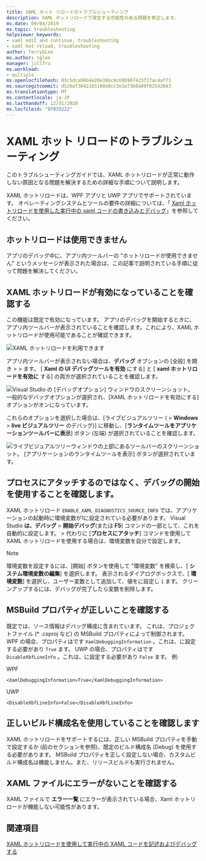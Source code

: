 ```yaml
---
title: XAML ホット リロードのトラブルシューティング
description: XAML ホットリロードで発生する可能性のある問題を修正します。
ms.date: 09/04/2019
ms.topic: troubleshooting
helpviewer_keywords:
- xaml edit and continue, troubleshooting
- xaml hot reload, troubleshooting
author: TerryGLee
ms.author: tglee
manager: jillfra
ms.workload:
- multiple
ms.openlocfilehash: 03c5dca96b4e20e36bc6c69b907423f27ac4af71
ms.sourcegitcommit: d526af3642163180e0cc3e1e73b0a00f02542683
ms.translationtype: MT
ms.contentlocale: ja-JP
ms.lasthandoff: 12/31/2020
ms.locfileid: "97833222"
---
```

# <a name="troubleshooting-xaml-hot-reload"></a>XAML ホット リロードのトラブルシューティング

このトラブルシューティングガイドでは、XAML ホットリロードが正常に動作しない原因となる問題を解決するための詳細な手順について説明します。

XAML ホットリロードは、WPF アプリと UWP アプリでサポートされています。 オペレーティングシステムとツールの要件の詳細については、「 [Xaml ホットリロードを使用した実行中の xaml コードの書き込みとデバッグ](xaml-hot-reload.md)」を参照してください。

## <a name="hot-reload-is-not-available"></a>ホットリロードは使用できません

アプリのデバッグ中に、アプリ内ツールバーの "ホットリロードが使用できません" というメッセージが表示された場合は、この記事で説明されている手順に従って問題を解決してください。

## <a name="verify-that-xaml-hot-reload-is-enabled"></a>XAML ホットリロードが有効になっていることを確認する

この機能は既定で有効になっています。 アプリのデバッグを開始するときに、アプリ内ツールバーが表示されていることを確認します。これにより、XAML ホットリロードが使用可能であることが確認できます。

![XAML ホットリロードを利用できます](../debugger/media/xaml-hot-reload-available.png)

アプリ内ツールバーが表示されない場合は、**デバッグ** オプションの [全般] を開き  >    >  ます。 [ **Xaml の UI デバッグツールを有効** にする] と [ **xaml ホットリロードを有効に** する] の両方が選択されていることを確認します。

![Visual Studio の [デバッグオプション] ウィンドウのスクリーンショット。 一般的なデバッグオプションが選択され、[XAML ホットリロードを有効にする] オプションがオンになっています。](../debugger/media/xaml-hot-reload-enable.png)

これらのオプションを選択した場合は、[ライブビジュアルツリー (  >  **Windows**  >  **live ビジュアルツリー** のデバッグ)] に移動し、[**ランタイムツールをアプリケーションツールバーに表示**] ボタン (左端) が選択されていることを確認します。

![ライブビジュアルツリーウィンドウの上部にあるツールバーのスクリーンショット。 [アプリケーションのランタイムツールを表示] ボタンが選択されています。](../debugger/media/xaml-hot-reload-show-runtime-tools.png)

## <a name="verify-that-you-use-start-debugging-rather-than-attach-to-process"></a>プロセスにアタッチするのではなく、デバッグの開始を使用することを確認します。

XAML ホットリロード `ENABLE_XAML_DIAGNOSTICS_SOURCE_INFO` では、アプリケーションの起動時に環境変数が1に設定されている必要があります。 Visual Studio **は、デバッグ**  >  **開始デバッグ**(または **F5**) コマンドの一部として、これを自動的に設定します。   >  代わりに [**プロセスにアタッチ**] コマンドを使用して XAML ホットリロードを使用する場合は、環境変数を自分で設定します。

> [!NOTE]
> 環境変数を設定するには、[開始] ボタンを使用して "環境変数" を検索し、[ **システム環境変数の編集**] を選択します。 表示されるダイアログボックスで、[ **環境変数**] を選択し、ユーザー変数として追加して、値をに設定し `1` ます。 クリーンアップするには、デバッグが完了したら変数を削除します。

## <a name="verify-that-your-msbuild-properties-are-correct"></a>MSBuild プロパティが正しいことを確認する

既定では、ソース情報はデバッグ構成に含まれています。 これは、プロジェクトファイル (* .csproj など) の MSBuild プロパティによって制御されます。 WPF の場合、プロパティはです `XamlDebuggingInformation` 。これは、に設定する必要があり `True` ます。 UWP の場合、プロパティはです `DisableXbfLineInfo` 。これは、に設定する必要があり `False` ます。 例:

WPF

`<XamlDebuggingInformation>True</XamlDebuggingInformation>`

UWP

`<DisableXbfLineInfo>False</DisableXbfLineInfo>`

## <a name="verify-that-you-are-using-the-correct-build-configuration-name"></a>正しいビルド構成名を使用していることを確認します

XAML ホットリロードをサポートするには、正しい MSBuild プロパティを手動で設定するか (前のセクションを参照)、既定のビルド構成名 (Debug) を使用する必要があります。 MSBuild プロパティを正しく設定しない場合、カスタムビルド構成名は機能しません。また、リリースビルドも実行されません。

## <a name="verify-that-your-xaml-file-has-no-errors"></a>XAML ファイルにエラーがないことを確認する

XAML ファイルで **エラー一覧** にエラーが表示されている場合、Xaml ホットリロードが機能しない可能性があります。

## <a name="see-also"></a>関連項目

[XAML ホットリロードを使用して実行中の XAML コードを記述およびデバッグする](xaml-hot-reload.md)

